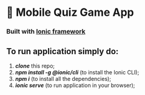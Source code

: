 # 🎲 Mobile Quiz Game App 
### Built with [Ionic framework](https://ionicframework.com/)


## To run application simply do:
1. ***clone*** this repo;
2. ***npm install -g @ionic/cli*** (to install the Ionic CLI);
3. ***npm i*** (to install all the dependencies);
4. ***ionic serve*** (to run application in your browser);
